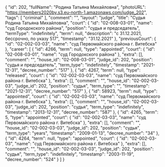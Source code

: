 {
    "id": 202,
    "fullName": "Родина Татьяна Михайловна",
    "photoURL": "https://members2020by.s3.eu-north-1.amazonaws.com/judge_202",
    "tags": [
        "criminal"
    ],
    "comment": "",
    "layout": "judge",
    "title": "Судья Родина Татьяна Михайловна",
    "court": {
        "id": "02-008-03-01",
        "name": "суд Городокского района",
        "position": "судья и председатель",
        "termType": "indefinitely",
        "term": null,
        "description": "c 31.12.2021, бессрочно, по указу 517",
        "timestamp": "31.12.2021"
    },
    "previousCourt": {
        "id": "02-002-03-03",
        "name": "суд Первомайского района г. Витебска"
    },
    "career": [
        {
            "id": 4266,
            "term": null,
            "type": "appointed",
            "court": {
                "id": "02-008-03-01",
                "name": "суд Городокского района"
            },
            "extra": [],
            "comment": "",
            "house_id": "02-008-03-01",
            "judge_id": 202,
            "position": "судья и председатель",
            "term_type": "indefinitely",
            "timestamp": "2021-12-31",
            "decree_number": "517"
        },
        {
            "id": 4267,
            "term": null,
            "type": "released",
            "court": {
                "id": "02-002-03-03",
                "name": "суд Первомайского района г. Витебска"
            },
            "extra": [],
            "comment": "",
            "house_id": "02-002-03-03",
            "judge_id": 202,
            "position": "судья",
            "term_type": "",
            "timestamp": "2021-12-31",
            "decree_number": "517"
        },
        {
            "id": 58923,
            "term": null,
            "type": "appointed",
            "court": {
                "id": "02-002-03-03",
                "name": "суд Первомайского района г. Витебска"
            },
            "extra": [],
            "comment": "",
            "house_id": "02-002-03-03",
            "judge_id": 202,
            "position": "судья",
            "term_type": "indefinitely",
            "timestamp": "2013-12-31",
            "decree_number": "587"
        },
        {
            "id": 4265,
            "term": 5,
            "type": "appointed",
            "court": {
                "id": "02-002-03-03",
                "name": "суд Первомайского района г. Витебска"
            },
            "extra": [],
            "comment": "",
            "house_id": "02-002-03-03",
            "judge_id": 202,
            "position": "судья",
            "term_type": "years",
            "timestamp": "2009-01-13",
            "decree_number": "34"
        },
        {
            "id": 4264,
            "term": null,
            "type": "appointed",
            "court": {
                "id": "02-002-03-03",
                "name": "суд Первомайского района г. Витебска"
            },
            "extra": [],
            "comment": "",
            "house_id": "02-002-03-03",
            "judge_id": 202,
            "position": "судья",
            "term_type": "indefinitely",
            "timestamp": "2003-11-19",
            "decree_number": "524"
        }
    ]
}
